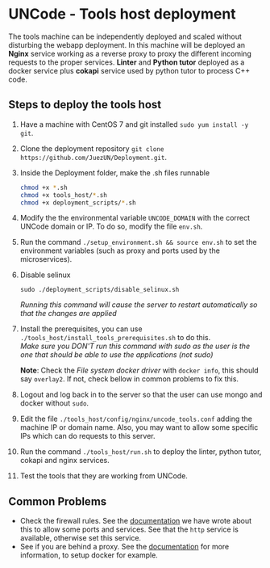 # UNCode - Tools host deployment

The tools machine can be independently deployed and scaled without disturbing the webapp deployment. In this machine will be deployed an **Nginx** service working as a reverse proxy to proxy the different incoming requests to the proper services. **Linter** and **Python tutor** deployed as a docker service plus **cokapi** service used by python tutor to process C++ code.

## Steps to deploy the tools host

1. Have a machine with CentOS 7 and git installed `sudo yum install -y git`. 

2. Clone the deployment repository `git clone https://github.com/JuezUN/Deployment.git`.

3. Inside the Deployment folder, make the .sh files runnable

   ```bash
   chmod +x *.sh
   chmod +x tools_host/*.sh
   chmod +x deployment_scripts/*.sh
   ```

4. Modify the the environmental variable `UNCODE_DOMAIN` with the correct UNCode domain or IP. To do so, modify the file `env.sh`.

5. Run the command `./setup_environment.sh && source env.sh` to set the environment variables (such as proxy and ports used by the microservices).

6. Disable selinux

   `sudo ./deployment_scripts/disable_selinux.sh`

   *Running this command will cause the server to restart automatically so that the changes are applied*

7. Install the prerequisites, you can use `./tools_host/install_tools_prerequisites.sh` to do this. 
   ​      
    *Make sure you DON'T run this command with sudo as the user is the one that should be able to use the applications (not sudo)*

   **Note**: Check the *File system docker driver* with `docker info`, this should say `overlay2`. If not, check bellow in common problems to fix this.

8. Logout and log back in to the server so that the user can use mongo and docker without `sudo`.

9. Edit the file `./tools_host/config/nginx/uncode_tools.conf` adding the machine IP or domain name. Also, you may want to allow some specific IPs which can do requests to this server.

10. Run the command `./tools_host/run.sh` to deploy the linter, python tutor, cokapi and nginx services.

11. Test the tools that they are working from UNCode.

## Common Problems

- Check the firewall rules. See the [documentation](firewall.md) we have wrote about this to allow some ports and services. See that the `http` service is available, otherwise set this service.
- See if you are behind a proxy. See the [documentation](../proxy.md) for more information, to setup docker for example.
